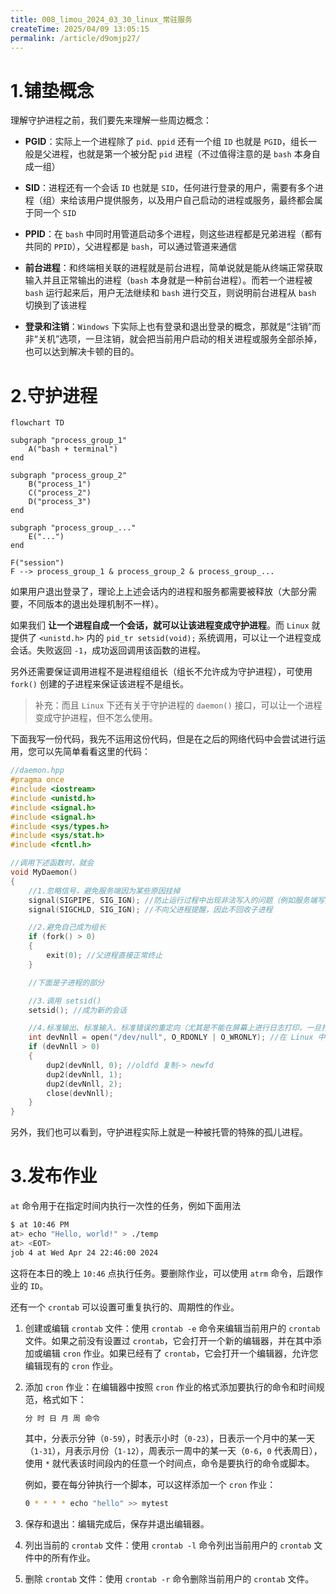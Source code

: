 ```yaml
---
title: 008_limou_2024_03_30_linux_常驻服务
createTime: 2025/04/09 13:05:15
permalink: /article/d9omjp27/
---
```

# 1.铺垫概念

理解守护进程之前，我们要先来理解一些周边概念：

-   **PGID**：实际上一个进程除了 `pid、ppid` 还有一个组 `ID` 也就是 `PGID`，组长一般是父进程，也就是第一个被分配 `pid` 进程（不过值得注意的是 `bash` 本身自成一组）

-   **SID**：进程还有一个会话 `ID` 也就是 `SID`，任何进行登录的用户，需要有多个进程（组）来给该用户提供服务，以及用户自己启动的进程或服务，最终都会属于同一个 `SID`

-   **PPID**：在 `bash` 中同时用管道启动多个进程，则这些进程都是兄弟进程（都有共同的 `PPID`），父进程都是 `bash`，可以通过管道来通信

-   **前台进程**：和终端相关联的进程就是前台进程，简单说就是能从终端正常获取输入并且正常输出的进程（`bash` 本身就是一种前台进程）。而若一个进程被 `bash` 运行起来后，用户无法继续和 `bash` 进行交互，则说明前台进程从 `bash` 切换到了该进程

-   **登录和注销**：`Windows` 下实际上也有登录和退出登录的概念，那就是“注销”而非“关机”选项，一旦注销，就会把当前用户启动的相关进程或服务全部杀掉，也可以达到解决卡顿的目的。

# 2.守护进程

```mermaid
flowchart TD

subgraph "process_group_1"
    A("bash + terminal")
end

subgraph "process_group_2"
    B("process_1")
    C("process_2")
    D("process_3")
end

subgraph "process_group_..."
	E("...")
end

F("session")
F --> process_group_1 & process_group_2 & process_group_...
```

如果用户退出登录了，理论上上述会话内的进程和服务都需要被释放（大部分需要，不同版本的退出处理机制不一样）。

如果我们 **让一个进程自成一个会话，就可以让该进程变成守护进程**。而 `Linux` 就提供了 `<unistd.h>` 内的 `pid_tr setsid(void);` 系统调用，可以让一个进程变成会话。失败返回 `-1`，成功返回调用该函数的进程。

另外还需要保证调用进程不是进程组组长（组长不允许成为守护进程），可使用 `fork()` 创建的子进程来保证该进程不是组长。

>   补充：而且 `Linux` 下还有关于守护进程的 `daemon()` 接口，可以让一个进程变成守护进程，但不怎么使用。

下面我写一份代码，我先不运用这份代码，但是在之后的网络代码中会尝试进行运用，您可以先简单看看这里的代码：

```cpp
//daemon.hpp
#pragma once
#include <iostream>
#include <unistd.h>
#include <signal.h>
#include <signal.h>
#include <sys/types.h>
#include <sys/stat.h>
#include <fcntl.h>

//调用下述函数时，就会
void MyDaemon()
{
    //1.忽略信号，避免服务端因为某些原因挂掉
    signal(SIGPIPE, SIG_IGN); //防止运行过程中出现非法写入的问题（例如服务端写到一半时，客户端因为异常而被关闭），避免因为客户端出现问题，导致服务端跟着挂掉
    signal(SIGCHLD, SIG_IGN); //不向父进程提醒，因此不回收子进程

    //2.避免自己成为组长
    if (fork() > 0)
    {
        exit(0); //父进程直接正常终止
    }

    //下面是子进程的部分

    //3.调用 setsid()
    setsid(); //成为新的会话

    //4.标准输出、标准输入、标准错误的重定向（尤其是不能在屏幕上进行日志打印，一旦打印就有可能暂停和中止）
    int devNnll = open("/dev/null", O_RDONLY | O_WRONLY); //在 Linux 中基本都有 /dev/null，其特点就是写入任何数据都会清空，也无法读取任何数据（文件黑洞）
    if (devNnll > 0)
    {
        dup2(devNnll, 0); //oldfd 复制-> newfd
        dup2(devNnll, 1);
        dup2(devNnll, 2);
        close(devNnll);
    }
}
```

另外，我们也可以看到，守护进程实际上就是一种被托管的特殊的孤儿进程。

# 3.发布作业

`at` 命令用于在指定时间内执行一次性的任务，例如下面用法

```bash
$ at 10:46 PM
at> echo "Hello, world!" > ./temp
at> <EOT>
job 4 at Wed Apr 24 22:46:00 2024
```

这将在本日的晚上 `10:46` 点执行任务。要删除作业，可以使用 `atrm` 命令，后跟作业的 `ID`。

还有一个 `crontab` 可以设置可重复执行的、周期性的作业。

1.  创建或编辑 `crontab` 文件：使用 `crontab -e` 命令来编辑当前用户的 `crontab` 文件。如果之前没有设置过 `crontab`，它会打开一个新的编辑器，并在其中添加或编辑 `cron` 作业。如果已经有了 `crontab`，它会打开一个编辑器，允许您编辑现有的 `cron` 作业。

2.  添加 `cron` 作业：在编辑器中按照 `cron` 作业的格式添加要执行的命令和时间规范，格式如下：

    ```bash
    分 时 日 月 周 命令
    ```

    其中，分表示分钟（`0-59`），时表示小时（`0-23`），日表示一个月中的某一天（`1-31`），月表示月份（`1-12`），周表示一周中的某一天（`0-6`，`0` 代表周日），使用 `*` 就代表该时间段内的任意一个时间点，命令是要执行的命令或脚本。

    例如，要在每分钟执行一个脚本，可以这样添加一个 `cron` 作业：

    ```bash
    0 * * * * echo "hello" >> mytest
    ```

3.  保存和退出：编辑完成后，保存并退出编辑器。

4.  列出当前的 `crontab` 文件：使用 `crontab -l` 命令列出当前用户的 `crontab` 文件中的所有作业。

5.  删除 `crontab` 文件：使用 `crontab -r` 命令删除当前用户的 `crontab` 文件。
